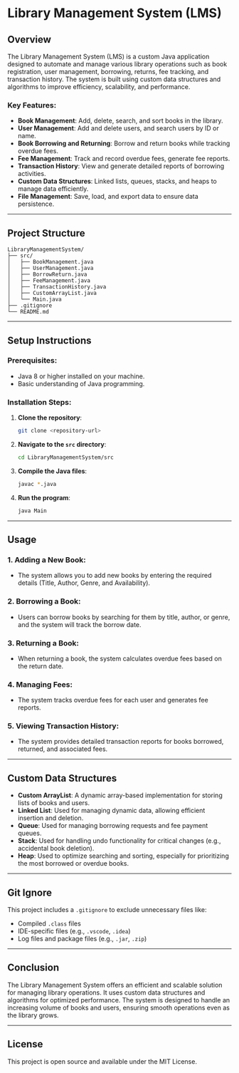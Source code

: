 # Library Management System (LMS)

## Overview
The Library Management System (LMS) is a custom Java application designed to automate and manage various library operations such as book registration, user management, borrowing, returns, fee tracking, and transaction history. The system is built using custom data structures and algorithms to improve efficiency, scalability, and performance.

### Key Features:
- **Book Management**: Add, delete, search, and sort books in the library.
- **User Management**: Add and delete users, and search users by ID or name.
- **Book Borrowing and Returning**: Borrow and return books while tracking overdue fees.
- **Fee Management**: Track and record overdue fees, generate fee reports.
- **Transaction History**: View and generate detailed reports of borrowing activities.
- **Custom Data Structures**: Linked lists, queues, stacks, and heaps to manage data efficiently.
- **File Management**: Save, load, and export data to ensure data persistence.

---

## Project Structure

```
LibraryManagementSystem/
├── src/
│   ├── BookManagement.java
│   ├── UserManagement.java
│   ├── BorrowReturn.java
│   ├── FeeManagement.java
│   ├── TransactionHistory.java
│   ├── CustomArrayList.java
│   └── Main.java
├── .gitignore
└── README.md
```

---

## Setup Instructions

### Prerequisites:
- Java 8 or higher installed on your machine.
- Basic understanding of Java programming.

### Installation Steps:
1. **Clone the repository**:
    ```bash
    git clone <repository-url>
    ```

2. **Navigate to the `src` directory**:
    ```bash
    cd LibraryManagementSystem/src
    ```

3. **Compile the Java files**:
    ```bash
    javac *.java
    ```

4. **Run the program**:
    ```bash
    java Main
    ```

---

## Usage

### 1. **Adding a New Book**:
- The system allows you to add new books by entering the required details (Title, Author, Genre, and Availability).

### 2. **Borrowing a Book**:
- Users can borrow books by searching for them by title, author, or genre, and the system will track the borrow date.

### 3. **Returning a Book**:
- When returning a book, the system calculates overdue fees based on the return date.

### 4. **Managing Fees**:
- The system tracks overdue fees for each user and generates fee reports.

### 5. **Viewing Transaction History**:
- The system provides detailed transaction reports for books borrowed, returned, and associated fees.

---

## Custom Data Structures

- **Custom ArrayList**: A dynamic array-based implementation for storing lists of books and users.
- **Linked List**: Used for managing dynamic data, allowing efficient insertion and deletion.
- **Queue**: Used for managing borrowing requests and fee payment queues.
- **Stack**: Used for handling undo functionality for critical changes (e.g., accidental book deletion).
- **Heap**: Used to optimize searching and sorting, especially for prioritizing the most borrowed or overdue books.

---

## Git Ignore

This project includes a `.gitignore` to exclude unnecessary files like:
- Compiled `.class` files
- IDE-specific files (e.g., `.vscode`, `.idea`)
- Log files and package files (e.g., `.jar`, `.zip`)

---

## Conclusion

The Library Management System offers an efficient and scalable solution for managing library operations. It uses custom data structures and algorithms for optimized performance. The system is designed to handle an increasing volume of books and users, ensuring smooth operations even as the library grows.

---

## License

This project is open source and available under the MIT License.
